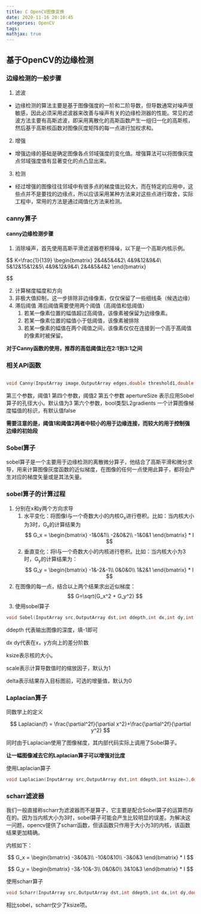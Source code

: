```yaml
---
title: C OpenCV图像变换
date: 2020-11-16 20:10:45
categories: OpenCV
tags:
mathjax: true
---
```


## 基于OpenCV的边缘检测

### 边缘检测的一般步骤

1. 滤波
- 边缘检测的算法主要是基于图像强度的一阶和二阶导数，但导数通常对噪声很敏感，因此必须采用滤波器来改善与噪声有关的边缘检测器的性能。常见的滤波方法主要有高斯滤波，即采用离散化的高斯函数产生一组归一化的高斯核，然后基于高斯核函数对图像灰度矩阵的每一点进行加权求和。

2. 增强
- 增强边缘的基础是确定图像各点邻域强度的变化值。增强算法可以将图像灰度点邻域强度值有显著变化的点凸显出来。

3. 检测
- 经过增强的图像往往邻域中有很多点的梯度值比较大，而在特定的应用中，这些点并不是要找的边缘点，所以应该采用某种方法来对这些点进行取舍，实际工程中，常用的方法是通过阈值化方法来检测。

### canny算子

#### canny边缘检测步骤

1. 消除噪声，首先使用高斯平滑滤波器卷积降噪，以下是一个高斯内核示例。

$$
K=\frac{1}{139}
\begin{bmatrix}
    2&4&5&4&2\\
    4&9&12&9&4\\
    5&12&15&12&5\\
    4&9&12&9&4\\
    2&4&5&4&2
\end{bmatrix}

$$

2. 计算梯度幅度和方向
3. 非极大值抑制，这一步排除非边缘像素，仅仅保留了一些细线条（候选边缘）
4. 滞后阈值 滞后阈值需要使用两个阈值（高阈值和低阈值）
   1. 若某一像素位置的幅值超过高阈值，该像素被保留为边缘像素。
   2. 若某一像素位置的幅值小于低阈值，该像素被排除
   3. 若某一像素的幅值在两个阈值之间，该像素仅仅在连接到一个高于髙阈值的像素时被保留。

**对于Canny函数的使用，推荐的高低阈值比在2:1到3:1之间**

### 相关API函数

``` C++

void Canny(InputArray image,OutputArray edges,double threshold1,double threshold2,int apertureSize =3,bool L2gradient=false)

```

第三个参数，阈值1
第四个参数，阈值2
第五个参数 apertureSize 表示应用Sobel算子的孔径大小。默认值为3
第六个参数，bool类型L2gradients 一个计算图像梯度幅值的标识，有默认值false

**需要注意的是，阈值1和阈值2两者中较小的用于边缘连接，而较大的用于控制强边缘的初始段**

### Sobel算子

sobel算子是一个主要用于边缘检测的离散微分算子，他结合了高斯平滑和微分求导，用来计算图像灰度函数的近似梯度，在图像的任何一点使用此算子，都将会产生对应的梯度矢量或是其法矢量。

### sobel算子的计算过程

1. 分别在x和y两个方向求导
    1. 水平变化：将图像I与一个奇数大小的内核G<sub>x</sub>进行卷积。比如：当内核大小为3时，G<sub>x</sub>的计算结果为
   $$
    G_x = \begin{bmatrix}
        -1&0&1\\
        -2&0&2\\
        -1&0&1
    \end{bmatrix} * I
   $$
    2. 垂直变化：将I与一个奇数大小的内核进行卷积。比如：当内核大小为3时，G<sub>y</sub>的计算结果为：
   $$
    G_y = \begin{bmatrix}
        -1&-2&-1\\
        0&0&0\\
        1&2&1
    \end{bmatrix} * I
   $$
2. 在图像的每一点，结合以上两个结果求出近似梯度：
   $$
    G=\sqrt{G_x^2 + G_y^2}
   $$
3. 使用sobel算子
``` C++
void Sobel(InputArray src,OutputArray dst,int ddepth,int dx,int dy,int ksize=3,double scale=1,double delta=0,int boardType=BORDER_DEFAULT)
```

ddepth 代表输出图像的深度，填-1即可

dx dy代表在x，y方向上的差分阶数

ksize表示核的大小。

scale表示计算导数值时的缩放因子，默认为1

delta表示结果存入目标图前，可选的增量值，默认为0

### Laplacian算子

同数学上的定义

$$
Laplacian(f) = \frac{\partial^2f}{\partial x^2}+\frac{\partial^2f}{\partial y^2}
$$

同时由于Laplacian使用了图像梯度，其内部代码实际上调用了Sobel算子。

**让一幅图像减去它的Laplacian算子可以增强对比度**

使用Laplacian算子
``` C++
void Laplacian(InputArray src,OutputArray dst,int ddepth,int ksize=3,double scale=1,double delta=0,int boardType=BORDER_DEFAULT)
```

### scharr滤波器

我们一般直接称scharr为滤波器而不是算子，它主要是配合Sobel算子的运算而存在的。因为当内核大小为3时，sobel算子可能会产生比较明显的误差。为解决这一问题，opencv提供了scharr函数，但该函数只作用于大小为3的内核，该函数结果更加精确。

内核如下：

$$
G_x = \begin{bmatrix}
        -3&0&3\\
        -10&0&10\\
        -3&0&3
    \end{bmatrix} * I
   $$

   $$
    G_y = \begin{bmatrix}
        -3&-10&-3\\
        0&0&0\\
        3&10&3
    \end{bmatrix} * I
   $$

使用scharr算子
``` C++
void Scharr(InputArray src,OutputArray dst,int ddepth,int dx,int dy,double scale=1,double delta=0,int boardType=BORDER_DEFAULT)
```

相比sobel，scharr仅少了ksize项。
